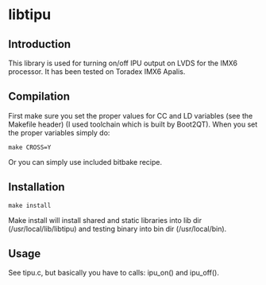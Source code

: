 # libtipu

## Introduction

This library is used for turning on/off IPU output on LVDS for the IMX6 processor. It has been tested on Toradex IMX6 Apalis.

## Compilation

First make sure you set the proper values for CC and LD variables (see the Makefile header) (I used toolchain which is built by Boot2QT). When you set the proper variables simply do:

```
make CROSS=Y
```

Or you can simply use included bitbake recipe.

## Installation
```
make install
```
Make install will install shared and static libraries into lib dir (/usr/local/lib/libtipu) and testing binary into bin dir (/usr/local/bin).

## Usage

See tipu.c, but basically you have to calls: ipu_on() and ipu_off().
